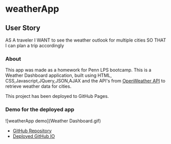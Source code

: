 # weatherApp

## User Story

AS A traveler
I WANT to see the weather outlook for multiple cities
SO THAT I can plan a trip accordingly

### About

This app was made as a homework for Penn LPS bootcamp.
This is a Weather Dashboard application, built using HTML, CSS,Javascript,JQuery,JSON,AJAX and the API's from [OpenWeather API](https://openweathermap.org/api) to retrieve weather data for cities.

This project has been deployed to GitHub Pages.

### Demo for the deployed app

![weatherApp demo](Weather Dashboard.gif)

- [GitHub Repository](https://github.com/Geovany17/weatherApp)
- [Deployed GitHub IO](https://geovany17.github.io/weatherApp/.)
